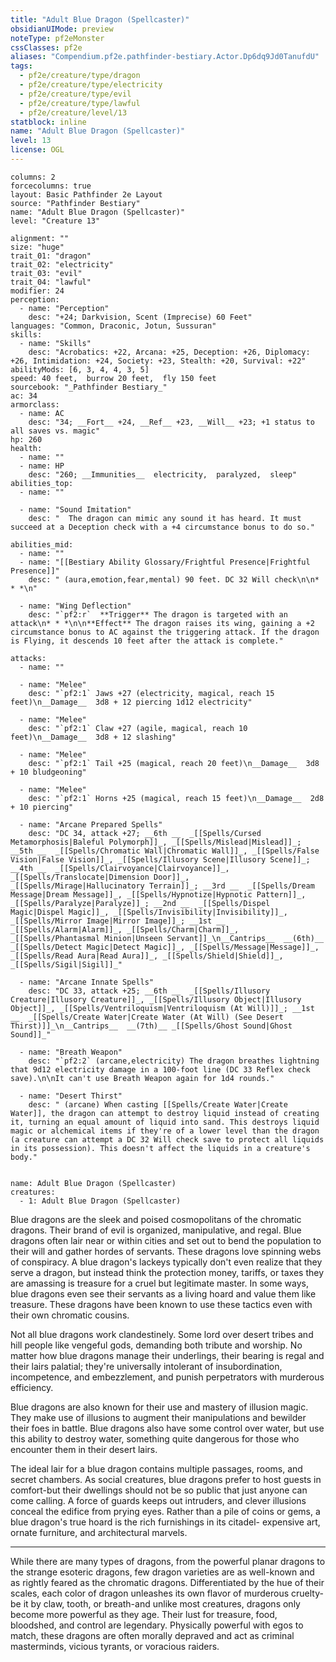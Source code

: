 ```yaml
---
title: "Adult Blue Dragon (Spellcaster)"
obsidianUIMode: preview
noteType: pf2eMonster
cssClasses: pf2e
aliases: "Compendium.pf2e.pathfinder-bestiary.Actor.Dp6dq9Jd0TanufdU" 
tags:
  - pf2e/creature/type/dragon
  - pf2e/creature/type/electricity
  - pf2e/creature/type/evil
  - pf2e/creature/type/lawful
  - pf2e/creature/level/13
statblock: inline
name: "Adult Blue Dragon (Spellcaster)"
level: 13
license: OGL
---
```


```statblock
columns: 2
forcecolumns: true
layout: Basic Pathfinder 2e Layout
source: "Pathfinder Bestiary"
name: "Adult Blue Dragon (Spellcaster)"
level: "Creature 13"

alignment: ""
size: "huge"
trait_01: "dragon"
trait_02: "electricity"
trait_03: "evil"
trait_04: "lawful"
modifier: 24
perception:
  - name: "Perception"
    desc: "+24; Darkvision, Scent (Imprecise) 60 Feet"
languages: "Common, Draconic, Jotun, Sussuran"
skills:
  - name: "Skills"
    desc: "Acrobatics: +22, Arcana: +25, Deception: +26, Diplomacy: +26, Intimidation: +24, Society: +23, Stealth: +20, Survival: +22"
abilityMods: [6, 3, 4, 4, 3, 5]
speed: 40 feet,  burrow 20 feet,  fly 150 feet
sourcebook: "_Pathfinder Bestiary_"
ac: 34
armorclass:
  - name: AC
    desc: "34; __Fort__ +24, __Ref__ +23, __Will__ +23; +1 status to all saves vs. magic"
hp: 260
health:
  - name: ""
  - name: HP
    desc: "260; __Immunities__  electricity,  paralyzed,  sleep"
abilities_top:
  - name: ""

  - name: "Sound Imitation"
    desc: "  The dragon can mimic any sound it has heard. It must succeed at a Deception check with a +4 circumstance bonus to do so."

abilities_mid:
  - name: ""
  - name: "[[Bestiary Ability Glossary/Frightful Presence|Frightful Presence]]"
    desc: " (aura,emotion,fear,mental) 90 feet. DC 32 Will check\n\n* * *\n"

  - name: "Wing Deflection"
    desc: "`pf2:r`  **Trigger** The dragon is targeted with an attack\n* * *\n\n**Effect** The dragon raises its wing, gaining a +2 circumstance bonus to AC against the triggering attack. If the dragon is Flying, it descends 10 feet after the attack is complete."

attacks:
  - name: ""

  - name: "Melee"
    desc: "`pf2:1` Jaws +27 (electricity, magical, reach 15 feet)\n__Damage__  3d8 + 12 piercing 1d12 electricity"

  - name: "Melee"
    desc: "`pf2:1` Claw +27 (agile, magical, reach 10 feet)\n__Damage__  3d8 + 12 slashing"

  - name: "Melee"
    desc: "`pf2:1` Tail +25 (magical, reach 20 feet)\n__Damage__  3d8 + 10 bludgeoning"

  - name: "Melee"
    desc: "`pf2:1` Horns +25 (magical, reach 15 feet)\n__Damage__  2d8 + 10 piercing"

  - name: "Arcane Prepared Spells"
    desc: "DC 34, attack +27; __6th __  _[[Spells/Cursed Metamorphosis|Baleful Polymorph]]_, _[[Spells/Mislead|Mislead]]_; __5th __  _[[Spells/Chromatic Wall|Chromatic Wall]]_, _[[Spells/False Vision|False Vision]]_, _[[Spells/Illusory Scene|Illusory Scene]]_; __4th __  _[[Spells/Clairvoyance|Clairvoyance]]_, _[[Spells/Translocate|Dimension Door]]_, _[[Spells/Mirage|Hallucinatory Terrain]]_; __3rd __  _[[Spells/Dream Message|Dream Message]]_, _[[Spells/Hypnotize|Hypnotic Pattern]]_, _[[Spells/Paralyze|Paralyze]]_; __2nd __  _[[Spells/Dispel Magic|Dispel Magic]]_, _[[Spells/Invisibility|Invisibility]]_, _[[Spells/Mirror Image|Mirror Image]]_; __1st __  _[[Spells/Alarm|Alarm]]_, _[[Spells/Charm|Charm]]_, _[[Spells/Phantasmal Minion|Unseen Servant]]_\n__Cantrips__  __(6th)__ _[[Spells/Detect Magic|Detect Magic]]_, _[[Spells/Message|Message]]_, _[[Spells/Read Aura|Read Aura]]_, _[[Spells/Shield|Shield]]_, _[[Spells/Sigil|Sigil]]_"

  - name: "Arcane Innate Spells"
    desc: "DC 33, attack +25; __6th __  _[[Spells/Illusory Creature|Illusory Creature]]_, _[[Spells/Illusory Object|Illusory Object]]_, _[[Spells/Ventriloquism|Ventriloquism (At Will)]]_; __1st __  _[[Spells/Create Water|Create Water (At Will) (See Desert Thirst)]]_\n__Cantrips__  __(7th)__ _[[Spells/Ghost Sound|Ghost Sound]]_"

  - name: "Breath Weapon"
    desc: "`pf2:2` (arcane,electricity) The dragon breathes lightning that 9d12 electricity damage in a 100-foot line (DC 33 Reflex check save).\n\nIt can't use Breath Weapon again for 1d4 rounds."

  - name: "Desert Thirst"
    desc: " (arcane) When casting [[Spells/Create Water|Create Water]], the dragon can attempt to destroy liquid instead of creating it, turning an equal amount of liquid into sand. This destroys liquid magic or alchemical items if they're of a lower level than the dragon (a creature can attempt a DC 32 Will check save to protect all liquids in its possession). This doesn't affect the liquids in a creature's body."
 
```

```encounter-table
name: Adult Blue Dragon (Spellcaster)
creatures:
  - 1: Adult Blue Dragon (Spellcaster)
```



Blue dragons are the sleek and poised cosmopolitans of the chromatic dragons. Their brand of evil is organized, manipulative, and regal. Blue dragons often lair near or within cities and set out to bend the population to their will and gather hordes of servants. These dragons love spinning webs of conspiracy. A blue dragon's lackeys typically don't even realize that they serve a dragon, but instead think the protection money, tariffs, or taxes they are amassing is treasure for a cruel but legitimate master. In some ways, blue dragons even see their servants as a living hoard and value them like treasure. These dragons have been known to use these tactics even with their own chromatic cousins.

Not all blue dragons work clandestinely. Some lord over desert tribes and hill people like vengeful gods, demanding both tribute and worship. No matter how blue dragons manage their underlings, their bearing is regal and their lairs palatial; they're universally intolerant of insubordination, incompetence, and embezzlement, and punish perpetrators with murderous efficiency.

Blue dragons are also known for their use and mastery of illusion magic. They make use of illusions to augment their manipulations and bewilder their foes in battle. Blue dragons also have some control over water, but use this ability to destroy water, something quite dangerous for those who encounter them in their desert lairs.

The ideal lair for a blue dragon contains multiple passages, rooms, and secret chambers. As social creatures, blue dragons prefer to host guests in comfort-but their dwellings should not be so public that just anyone can come calling. A force of guards keeps out intruders, and clever illusions conceal the edifice from prying eyes. Rather than a pile of coins or gems, a blue dragon's true hoard is the rich furnishings in its citadel- expensive art, ornate furniture, and architectural marvels.

* * *

While there are many types of dragons, from the powerful planar dragons to the strange esoteric dragons, few dragon varieties are as well-known and as rightly feared as the chromatic dragons. Differentiated by the hue of their scales, each color of dragon unleashes its own flavor of murderous cruelty-be it by claw, tooth, or breath-and unlike most creatures, dragons only become more powerful as they age. Their lust for treasure, food, bloodshed, and control are legendary. Physically powerful with egos to match, these dragons are often morally depraved and act as criminal masterminds, vicious tyrants, or voracious raiders.
